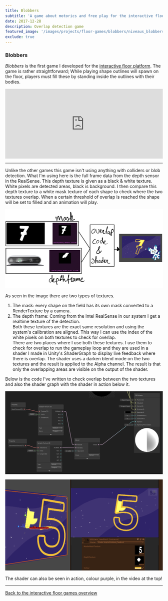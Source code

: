 ```yaml
---
title: Blobbers
subtitle: 'A game about motorics and free play for the interactive floor platform'
date: 2017-12-28
description: Overlap detection game
featured_image: '/images/projects/floor-games/blobbers/niveaus_blobbers.png'
exclude: true
---
```


### Blobbers
_Blobbers_ is the first game I developed for the [interactive floor platform](/project/interactive-floor-project). The game is rather straightforward; While playing shape outlines will spawn on the floor, players must fill these by standing inside the outlines with their bodies.  
<div style="width:100%;height:0px;position:relative;padding-bottom:44.257%;"><iframe src="https://streamable.com/s/1hre6/khdgsz" frameborder="0" width="100%" height="100%" allowfullscreen style="width:100%;height:100%;position:absolute;left:0px;top:0px;overflow:hidden;"></iframe></div>

----

Unlike the other games this game isn't using anything with colliders or blob detection. What I'm using here is the full frame data from the depth sensor in the RealSense. This depth texture is given as a black & white texture. White pixels are detected areas, black is background. I then compare this depth texture to a white mask texture of each shape to check where the two textures overlap. When a certain threshold of overlap is reached the shape will be set to filled and an animation will play.

![](/images/projects/floor-games/blobbers/hitf_workings.png)

As seen in the image there are two types of textures.
1. The mask: every shape on the field has its own mask converted to a RenderTexture by a camera.
2. The depth frame: Coming from the Intel RealSense in our system I get a realtime texture of the detection.  
Both these textures are the exact same resolution and using the system's calibration are aligned. This way I can use the index of the white pixels on both textures to check for overlap.  
There are two places where I use both these textures. I use them to check for overlap to run the gameplay loop and they are used in a shader I made in Unity's ShaderGraph to display live feedback where there is overlap.
The shader uses a darken blend mode on the two textures and the result is applied to the Alpha channel. The result is that only the overlapping areas are visible on the output of the shader.

Below is the code I've written to check overlap between the two textures and also the shader graph with the shader in action below it.
<script src="https://gist.github.com/Rynji/d69fc2a6d75daac0d655bc9991fa720a.js" type="text/javascript"></script>

![](/images/projects/floor-games/blobbers/shader_graph.png)

![](/images/projects/floor-games/blobbers/shader.png)

The shader can also be seen in action, colour purple, in the video at the top!

----

[Back to the interactive floor games overview](/project/interactive-floor-games)



